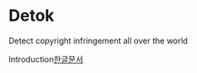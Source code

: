 # Detok
Detect copyright infringement all over the world

Introduction[한글문서](https://github.com/DetokProject/Detok/blob/master/Introduction.pdf)

